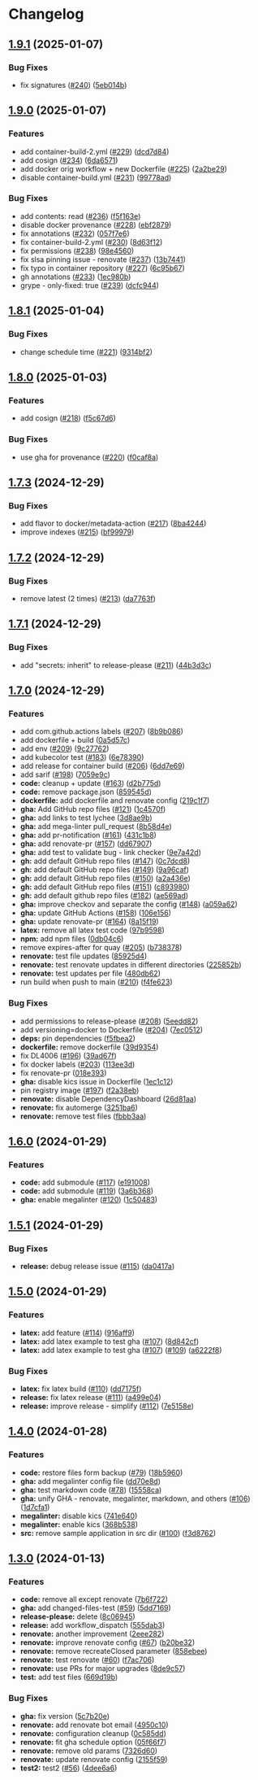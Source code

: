 # Changelog

## [1.9.1](https://github.com/ruzickap/gha-test/compare/v1.9.0...v1.9.1) (2025-01-07)


### Bug Fixes

* fix signatures ([#240](https://github.com/ruzickap/gha-test/issues/240)) ([5eb014b](https://github.com/ruzickap/gha-test/commit/5eb014bd3da0018007ff5b80231295bd7b07051e))

## [1.9.0](https://github.com/ruzickap/gha-test/compare/v1.8.1...v1.9.0) (2025-01-07)


### Features

* add container-build-2.yml ([#229](https://github.com/ruzickap/gha-test/issues/229)) ([dcd7d84](https://github.com/ruzickap/gha-test/commit/dcd7d842dcc50671bcd2ed5fbae9edd833e4bcef))
* add cosign ([#234](https://github.com/ruzickap/gha-test/issues/234)) ([6da6571](https://github.com/ruzickap/gha-test/commit/6da6571afb209f83c051c08b275676fd1fdd0188))
* add docker orig workflow + new Dockerfile ([#225](https://github.com/ruzickap/gha-test/issues/225)) ([2a2be29](https://github.com/ruzickap/gha-test/commit/2a2be2906807ea8d5be80fd40dbbc1c3d4981ff4))
* disable container-build.yml ([#231](https://github.com/ruzickap/gha-test/issues/231)) ([99778ad](https://github.com/ruzickap/gha-test/commit/99778ad6d252b54a64ce00130bcc77aa68c86725))


### Bug Fixes

* add contents: read ([#236](https://github.com/ruzickap/gha-test/issues/236)) ([f5f163e](https://github.com/ruzickap/gha-test/commit/f5f163e5779605e4e114fe1f4da4ce6f68813081))
* disable docker provenance ([#228](https://github.com/ruzickap/gha-test/issues/228)) ([ebf2879](https://github.com/ruzickap/gha-test/commit/ebf2879f2ae3699973a84dd6ab1b2004f8462b6a))
* fix annotations ([#232](https://github.com/ruzickap/gha-test/issues/232)) ([057f7e6](https://github.com/ruzickap/gha-test/commit/057f7e6220e4787e800eb506a69377707f302bf8))
* fix container-build-2.yml ([#230](https://github.com/ruzickap/gha-test/issues/230)) ([8d63f12](https://github.com/ruzickap/gha-test/commit/8d63f1267e019384a2c853417e197ba53846ef49))
* fix permissions ([#238](https://github.com/ruzickap/gha-test/issues/238)) ([98e4560](https://github.com/ruzickap/gha-test/commit/98e456000de97ca348c1b21b58ca88162316d1c1))
* fix slsa pinning issue - renovate ([#237](https://github.com/ruzickap/gha-test/issues/237)) ([13b7441](https://github.com/ruzickap/gha-test/commit/13b744168e2d6923fad5004516d43148281da79a))
* fix typo in container repository ([#227](https://github.com/ruzickap/gha-test/issues/227)) ([6c95b67](https://github.com/ruzickap/gha-test/commit/6c95b67d22644d93c4018683e9888b0ff1a238ec))
* gh annotations ([#233](https://github.com/ruzickap/gha-test/issues/233)) ([1ec980b](https://github.com/ruzickap/gha-test/commit/1ec980b366e9033c4dd622466bf6d303b9068cb8))
* grype - only-fixed: true ([#239](https://github.com/ruzickap/gha-test/issues/239)) ([dcfc944](https://github.com/ruzickap/gha-test/commit/dcfc944be4fd099d83f15aa2ce9146ed25f8576f))

## [1.8.1](https://github.com/ruzickap/gha-test/compare/v1.8.0...v1.8.1) (2025-01-04)


### Bug Fixes

* change schedule time ([#221](https://github.com/ruzickap/gha-test/issues/221)) ([9314bf2](https://github.com/ruzickap/gha-test/commit/9314bf2b6bffc3f9006ef08004fb789128d96a87))

## [1.8.0](https://github.com/ruzickap/gha-test/compare/v1.7.3...v1.8.0) (2025-01-03)


### Features

* add cosign ([#218](https://github.com/ruzickap/gha-test/issues/218)) ([f5c67d6](https://github.com/ruzickap/gha-test/commit/f5c67d647cd44da42ccaa5c405b1e3982114fe54))


### Bug Fixes

* use gha for provenance ([#220](https://github.com/ruzickap/gha-test/issues/220)) ([f0caf8a](https://github.com/ruzickap/gha-test/commit/f0caf8a824a8f8af61d68a1e23ddfa348dedc255))

## [1.7.3](https://github.com/ruzickap/gha-test/compare/v1.7.2...v1.7.3) (2024-12-29)


### Bug Fixes

* add flavor to docker/metadata-action ([#217](https://github.com/ruzickap/gha-test/issues/217)) ([8ba4244](https://github.com/ruzickap/gha-test/commit/8ba42446ad34f2805fbd850af9e943b2cb3ffaf3))
* improve indexes ([#215](https://github.com/ruzickap/gha-test/issues/215)) ([bf99979](https://github.com/ruzickap/gha-test/commit/bf99979a7e7afd5d5978a2a938f6ae98c8e793f4))

## [1.7.2](https://github.com/ruzickap/gha-test/compare/v1.7.1...v1.7.2) (2024-12-29)


### Bug Fixes

* remove latest (2 times) ([#213](https://github.com/ruzickap/gha-test/issues/213)) ([da7763f](https://github.com/ruzickap/gha-test/commit/da7763f347dd83675572cbe321be9a6136020214))

## [1.7.1](https://github.com/ruzickap/gha-test/compare/v1.7.0...v1.7.1) (2024-12-29)


### Bug Fixes

* add "secrets: inherit" to release-please ([#211](https://github.com/ruzickap/gha-test/issues/211)) ([44b3d3c](https://github.com/ruzickap/gha-test/commit/44b3d3c40bf12754b35fa5db9e1cd6f7640644de))

## [1.7.0](https://github.com/ruzickap/gha-test/compare/v1.6.0...v1.7.0) (2024-12-29)


### Features

* add com.github.actions labels ([#207](https://github.com/ruzickap/gha-test/issues/207)) ([8b9b086](https://github.com/ruzickap/gha-test/commit/8b9b086a6b602225576aa8cadf28395374b43fe9))
* add dockerfile + build ([0a5d57c](https://github.com/ruzickap/gha-test/commit/0a5d57cc9f92d4c35b19a983b70ea5f85586d401))
* add env ([#209](https://github.com/ruzickap/gha-test/issues/209)) ([9c27762](https://github.com/ruzickap/gha-test/commit/9c277620e635da6911bc225cae0d91f7381c10c0))
* add kubecolor test ([#183](https://github.com/ruzickap/gha-test/issues/183)) ([6e78390](https://github.com/ruzickap/gha-test/commit/6e78390403f7c7eef2ac9d5040a29bfac74ca389))
* add release for container build ([#206](https://github.com/ruzickap/gha-test/issues/206)) ([6dd7e69](https://github.com/ruzickap/gha-test/commit/6dd7e6946dfb16ff6ee890e0ee06e7d851f80234))
* add sarif ([#198](https://github.com/ruzickap/gha-test/issues/198)) ([7059e9c](https://github.com/ruzickap/gha-test/commit/7059e9c17256864c142e087a7fc251a28bf2a6ca))
* **code:** cleanup + update ([#163](https://github.com/ruzickap/gha-test/issues/163)) ([d2b775d](https://github.com/ruzickap/gha-test/commit/d2b775daa16b5fbfc8433a55449b872d33fef770))
* **code:** remove package.json ([859545d](https://github.com/ruzickap/gha-test/commit/859545ddd913a3e06ab66bd7acac379b94802cf6))
* **dockerfile:** add dockerfile and renovate config ([219c1f7](https://github.com/ruzickap/gha-test/commit/219c1f722389bd128f982180880c1ebe9eb0a674))
* **gha:** Add GitHub repo files ([#121](https://github.com/ruzickap/gha-test/issues/121)) ([1c4570f](https://github.com/ruzickap/gha-test/commit/1c4570fdd70814ea8124eba2d5980e60dc6a8085))
* **gha:** add links to test lychee ([3d8ae9b](https://github.com/ruzickap/gha-test/commit/3d8ae9bcf5acfb0f5f9c2edef3fe9274571cb100))
* **gha:** add mega-linter pull_request ([8b58d4e](https://github.com/ruzickap/gha-test/commit/8b58d4e28f3e66e68b4a5d676cee66a2222534fc))
* **gha:** add pr-notification ([#161](https://github.com/ruzickap/gha-test/issues/161)) ([431c1b8](https://github.com/ruzickap/gha-test/commit/431c1b8a90e17d151f6e5971efb56a0d1e32a15d))
* **gha:** add renovate-pr ([#157](https://github.com/ruzickap/gha-test/issues/157)) ([dd67907](https://github.com/ruzickap/gha-test/commit/dd67907d409de27637b945eed21655c86b7dc4af))
* **gha:** add test to validate bug - link checker ([9e7a42d](https://github.com/ruzickap/gha-test/commit/9e7a42d5f3193b76aafde211c1f812ea047da5fc))
* **gh:** add default GitHub repo files ([#147](https://github.com/ruzickap/gha-test/issues/147)) ([0c7dcd8](https://github.com/ruzickap/gha-test/commit/0c7dcd82b9335005a5ee331879337d4fb4a8a2f1))
* **gh:** add default GitHub repo files ([#149](https://github.com/ruzickap/gha-test/issues/149)) ([9a96caf](https://github.com/ruzickap/gha-test/commit/9a96caf826e2faf0ae81d8ed8e9498fc1e415b93))
* **gh:** add default GitHub repo files ([#150](https://github.com/ruzickap/gha-test/issues/150)) ([a2a436e](https://github.com/ruzickap/gha-test/commit/a2a436e333fe15ecafc44e115938ea0ba8f3e583))
* **gh:** add default GitHub repo files ([#151](https://github.com/ruzickap/gha-test/issues/151)) ([c893980](https://github.com/ruzickap/gha-test/commit/c893980154d06030ea7dad9a083c552cbd049425))
* **gh:** add default github repo files ([#182](https://github.com/ruzickap/gha-test/issues/182)) ([ae569ad](https://github.com/ruzickap/gha-test/commit/ae569ad758f9c60c7e41b17b5b383a5f2e3d97e5))
* **gha:** improve checkov and separate the config ([#148](https://github.com/ruzickap/gha-test/issues/148)) ([a059a62](https://github.com/ruzickap/gha-test/commit/a059a62b5827778959e45a2dc9800ad80852e0fa))
* **gha:** update GitHub Actions ([#158](https://github.com/ruzickap/gha-test/issues/158)) ([106e156](https://github.com/ruzickap/gha-test/commit/106e156bd493e9207010c802d80bb6ed58f62f91))
* **gha:** update renovate-pr ([#164](https://github.com/ruzickap/gha-test/issues/164)) ([8a15f19](https://github.com/ruzickap/gha-test/commit/8a15f19dd19a1a5195e0e2c9585adee62346dd17))
* **latex:** remove all latex test code ([97b9598](https://github.com/ruzickap/gha-test/commit/97b9598356cea75d57773a1ec606027543c48ee8))
* **npm:** add npm files ([0db04c6](https://github.com/ruzickap/gha-test/commit/0db04c6597f2bc94af743749c4480bf3a2a903a4))
* remove expires-after for quay ([#205](https://github.com/ruzickap/gha-test/issues/205)) ([b738378](https://github.com/ruzickap/gha-test/commit/b738378f0c8a0a73c82026c35fd340368646485a))
* **renovate:** test file updates ([85925d4](https://github.com/ruzickap/gha-test/commit/85925d4ed41b5b7f05c76cf5ddbfe60bd080a8db))
* **renovate:** test renovate updates in different directories ([225852b](https://github.com/ruzickap/gha-test/commit/225852bdfd33da4c3abf11d4f16e50898326e4c3))
* **renovate:** test updates per file ([480db62](https://github.com/ruzickap/gha-test/commit/480db62a10c82ad1448187c89fe1d1556ec749c2))
* run build when push to main ([#210](https://github.com/ruzickap/gha-test/issues/210)) ([f4fe623](https://github.com/ruzickap/gha-test/commit/f4fe623da02163ae114b6f5bc1fbfbc9a8b4d546))


### Bug Fixes

* add permissions to release-please ([#208](https://github.com/ruzickap/gha-test/issues/208)) ([5eedd82](https://github.com/ruzickap/gha-test/commit/5eedd82eb77035f9b0f4c6668a6bbc3ba8d95fe3))
* add versioning=docker to Dockerfile ([#204](https://github.com/ruzickap/gha-test/issues/204)) ([7ec0512](https://github.com/ruzickap/gha-test/commit/7ec0512efd6f864f47571631ad51100f3b7c9315))
* **deps:** pin dependencies ([f5fbea2](https://github.com/ruzickap/gha-test/commit/f5fbea273d49292f6d26fd0ea1f5af3282dd9ba7))
* **dockerfile:** remove dockerfile ([39d9354](https://github.com/ruzickap/gha-test/commit/39d93548f8cbe1a0db29e3a957fe455f9049856b))
* fix DL4006 ([#196](https://github.com/ruzickap/gha-test/issues/196)) ([39ad67f](https://github.com/ruzickap/gha-test/commit/39ad67fe95b1fc4330991128ac4244d0bfe4aaec))
* fix docker labels ([#203](https://github.com/ruzickap/gha-test/issues/203)) ([113ee3d](https://github.com/ruzickap/gha-test/commit/113ee3defff51123d7b310d58ff2e8b317b69984))
* fix renovate-pr ([018e393](https://github.com/ruzickap/gha-test/commit/018e393af6dff59a8ebdebf193dcb737a5bb52a1))
* **gha:** disable kics issue in Dockerfile ([1ec1c12](https://github.com/ruzickap/gha-test/commit/1ec1c127dec6f264ac80a4d31ebf0f0ba2cdb70d))
* pin registry image ([#197](https://github.com/ruzickap/gha-test/issues/197)) ([f2a38eb](https://github.com/ruzickap/gha-test/commit/f2a38eb780cf38fb956803691d3b127ee1bb9209))
* **renovate:** disable DependencyDashboard ([26d81aa](https://github.com/ruzickap/gha-test/commit/26d81aa7ddab7c36aaee9e2f882db723954eca28))
* **renovate:** fix automerge ([3251ba6](https://github.com/ruzickap/gha-test/commit/3251ba61d25da3b2c2be9b5a77c1e8de5dafc2d1))
* **renovate:** remove test files ([fbbb3aa](https://github.com/ruzickap/gha-test/commit/fbbb3aaad2f09446e01dafe07210625a96107b10))

## [1.6.0](https://github.com/ruzickap/gha-test/compare/v1.5.1...v1.6.0) (2024-01-29)


### Features

* **code:** add submodule ([#117](https://github.com/ruzickap/gha-test/issues/117)) ([e191008](https://github.com/ruzickap/gha-test/commit/e1910085a8fb812cbd690ab39750aea3b1d48c0d))
* **code:** add submodule ([#119](https://github.com/ruzickap/gha-test/issues/119)) ([3a6b368](https://github.com/ruzickap/gha-test/commit/3a6b36866349e34eeee421b9edee8d71a155bba7))
* **gha:** enable megalinter ([#120](https://github.com/ruzickap/gha-test/issues/120)) ([1c50483](https://github.com/ruzickap/gha-test/commit/1c50483753ad7950fe5512cf6d1ca85c45c2152d))

## [1.5.1](https://github.com/ruzickap/gha-test/compare/v1.5.0...v1.5.1) (2024-01-29)


### Bug Fixes

* **release:** debug release issue ([#115](https://github.com/ruzickap/gha-test/issues/115)) ([da0417a](https://github.com/ruzickap/gha-test/commit/da0417ae6c3eaacacd3bd39e2f52c259504081be))

## [1.5.0](https://github.com/ruzickap/gha-test/compare/v1.4.0...v1.5.0) (2024-01-29)


### Features

* **latex:** add feature ([#114](https://github.com/ruzickap/gha-test/issues/114)) ([916aff9](https://github.com/ruzickap/gha-test/commit/916aff96d3b330a7039afb32dd3424ccf21abe03))
* **latex:** add latex example to test gha ([#107](https://github.com/ruzickap/gha-test/issues/107)) ([8d842cf](https://github.com/ruzickap/gha-test/commit/8d842cf6b6b115524d662ed847fa6e3180626985))
* **latex:** add latex example to test gha ([#107](https://github.com/ruzickap/gha-test/issues/107)) ([#109](https://github.com/ruzickap/gha-test/issues/109)) ([a6222f8](https://github.com/ruzickap/gha-test/commit/a6222f8e52b7b86c9142c0e78cf351ffb5a32675))


### Bug Fixes

* **latex:** fix latex build ([#110](https://github.com/ruzickap/gha-test/issues/110)) ([dd7175f](https://github.com/ruzickap/gha-test/commit/dd7175f4462a8e0f3d9eebdf79bcd6716de3bd20))
* **release:** fix latex release ([#111](https://github.com/ruzickap/gha-test/issues/111)) ([a499e04](https://github.com/ruzickap/gha-test/commit/a499e04e16169bd0abdfc48739d29f21644e7dd4))
* **release:** improve release - simplify ([#112](https://github.com/ruzickap/gha-test/issues/112)) ([7e5158e](https://github.com/ruzickap/gha-test/commit/7e5158e06ec4e420e075aa451de1d5fd329d09a2))

## [1.4.0](https://github.com/ruzickap/gha-test/compare/v1.3.0...v1.4.0) (2024-01-28)


### Features

* **code:** restore files form backup ([#79](https://github.com/ruzickap/gha-test/issues/79)) ([18b5960](https://github.com/ruzickap/gha-test/commit/18b59605ff0664e99a29fb8278240ae5491c582e))
* **gha:** add megalinter config file ([dd70e8d](https://github.com/ruzickap/gha-test/commit/dd70e8db62417a38ff4ccb6a593e0d5acb4eab73))
* **gha:** test markdown code ([#78](https://github.com/ruzickap/gha-test/issues/78)) ([15558ca](https://github.com/ruzickap/gha-test/commit/15558ca67da1ff07919de6d7943c0b450ad81cf9))
* **gha:** unify GHA - renovate, megalinter, markdown, and others ([#106](https://github.com/ruzickap/gha-test/issues/106)) ([1d7cfa1](https://github.com/ruzickap/gha-test/commit/1d7cfa15f82c9e1f7a62580fe04bcb681ac477c2))
* **megalinter:** disable kics ([741e640](https://github.com/ruzickap/gha-test/commit/741e640e24ea1dbceb16a435594ea3409bf67c1b))
* **megalinter:** enable kics ([368b538](https://github.com/ruzickap/gha-test/commit/368b538fb61fc0bc40b46827eea503a4c62a08fb))
* **src:** remove sample application in src dir ([#100](https://github.com/ruzickap/gha-test/issues/100)) ([f3d8762](https://github.com/ruzickap/gha-test/commit/f3d87627f19ea92026dd029675ec47a2f0df1caa))

## [1.3.0](https://github.com/ruzickap/gha-test/compare/v1.2.0...v1.3.0) (2024-01-13)


### Features

* **code:** remove all except renovate ([7b6f722](https://github.com/ruzickap/gha-test/commit/7b6f722cc0a770245396dd6fb53069b616c33c06))
* **gha:** add changed-files-test ([#59](https://github.com/ruzickap/gha-test/issues/59)) ([5dd7169](https://github.com/ruzickap/gha-test/commit/5dd71698146b77fc358da863147a33d3a94345a2))
* **release-please:** delete ([8c06945](https://github.com/ruzickap/gha-test/commit/8c06945729c1acd86758d347a85ee4823289d54f))
* **release:** add workflow_dispatch ([555dab3](https://github.com/ruzickap/gha-test/commit/555dab36ab1defdf79086f03cb5bb939e327c909))
* **renovate:** another improvement ([2eee282](https://github.com/ruzickap/gha-test/commit/2eee28226197cb91695e694f7b409d3912776faf))
* **renovate:** improve renovate config ([#67](https://github.com/ruzickap/gha-test/issues/67)) ([b20be32](https://github.com/ruzickap/gha-test/commit/b20be3249046711ac851375be66ea90ba41c2439))
* **renovate:** remove recreateClosed parameter ([858ebee](https://github.com/ruzickap/gha-test/commit/858ebeee452f43c540c9ecbfae2cc0836661710c))
* **renovate:** test renovate ([#60](https://github.com/ruzickap/gha-test/issues/60)) ([f7ac706](https://github.com/ruzickap/gha-test/commit/f7ac706a39ba0f4b66b10a7fa6424516a8aacc41))
* **renovate:** use PRs for major upgrades ([8de9c57](https://github.com/ruzickap/gha-test/commit/8de9c57a2fcef5b73645bc9166d9f8d52dcc5dd4))
* **test:** add test files ([669d19b](https://github.com/ruzickap/gha-test/commit/669d19bc7295937f2e6e75af2afb961bd6276e15))


### Bug Fixes

* **gha:** fix version ([5c7b20e](https://github.com/ruzickap/gha-test/commit/5c7b20e74ef910ee67c31240b21b167a8bd21050))
* **renovate:** add renovate bot email ([4950c10](https://github.com/ruzickap/gha-test/commit/4950c10d73773888e1afd34b267b5d6dd73aa3d7))
* **renovate:** configuration cleanup ([0c585dd](https://github.com/ruzickap/gha-test/commit/0c585dd928bedbe07c8afff00e353e007344dd93))
* **renovate:** fit gha schedule option ([05f66f7](https://github.com/ruzickap/gha-test/commit/05f66f7f571ad78d1a37cd911cd42ae28c5c07c4))
* **renovate:** remove old params ([7326d60](https://github.com/ruzickap/gha-test/commit/7326d60ffe4656756944c70c2328fdbce783ec94))
* **renovate:** update renovate config ([2155f59](https://github.com/ruzickap/gha-test/commit/2155f59f30e3e4b1b9c7c5389d74305fdb8d487f))
* **test2:** test2 ([#56](https://github.com/ruzickap/gha-test/issues/56)) ([4dee6a6](https://github.com/ruzickap/gha-test/commit/4dee6a68dd5a9f1abd39e92994d59d94e7e6543f))

